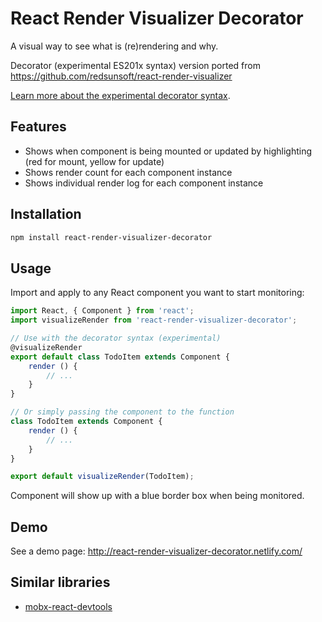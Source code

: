 React Render Visualizer Decorator
============
A visual way to see what is (re)rendering and why.

Decorator (experimental ES201x syntax) version ported from <https://github.com/redsunsoft/react-render-visualizer>

[Learn more about the experimental decorator syntax](https://github.com/loganfsmyth/babel-plugin-transform-decorators-legacy#why-legacy).

Features
--------
- Shows when component is being mounted or updated by highlighting (red for mount, yellow for update)
- Shows render count for each component instance
- Shows individual render log for each component instance

Installation
------------

```sh
npm install react-render-visualizer-decorator
```

Usage
-----
Import and apply to any React component you want to start monitoring:

```js
import React, { Component } from 'react';
import visualizeRender from 'react-render-visualizer-decorator';

// Use with the decorator syntax (experimental)
@visualizeRender
export default class TodoItem extends Component {
    render () {
        // ...
    }
}

// Or simply passing the component to the function
class TodoItem extends Component {
    render () {
        // ...
    }
}

export default visualizeRender(TodoItem);
```
Component will show up with a blue border box when being monitored.


Demo
----
See a demo page: <http://react-render-visualizer-decorator.netlify.com/>

Similar libraries
-----------------

* [mobx-react-devtools](https://github.com/mobxjs/mobx-react-devtools)
